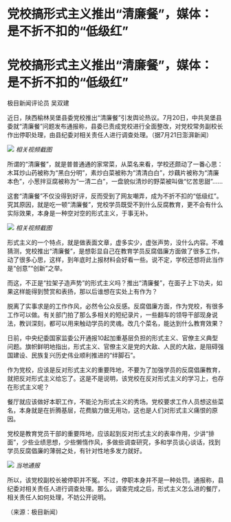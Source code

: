 # 党校搞形式主义推出“清廉餐”，媒体：是不折不扣的“低级红”

# 党校搞形式主义推出“清廉餐”，媒体：是不折不扣的“低级红”

极目新闻评论员 吴双建

近日，陕西榆林吴堡县委党校推出“清廉餐”引发舆论热议。7月20日，中共吴堡县委就“清廉餐”问题发布通报称，县委已责成党校进行全面整改，对党校常务副校长作出停职处理，由县纪委对相关责任人进行调查处理。（据7月21日澎湃新闻）

![](https://inews.gtimg.com/om_bt/OxRqH1vEdKsLIeA6jjnQIlvW3vT2GOYHPMEhazAZEqHh8AA/1000)
_相关视频截图_

所谓的“清廉餐”，就是普普通通的家常菜，从菜名来看，学校还颇动了一番心思：木耳炒山药被称为“黑白分明”，素炒白菜被称为“清清白白”，炒藕片被称为“清廉本色”，小葱拌豆腐被称为“一清二白”，一盘貌似清炒的野菜被叫做“忆苦思甜”……

这套“清廉餐”不仅没得到好评，反而受到了网友嘲弄，成为不折不扣的“低级红”。究其原因，就是吃一顿“清廉餐”，党校学员既受不到什么反腐教育，更不会有什么实际效果，本身是一种空对空的形式主义，于事无补。

![](https://inews.gtimg.com/om_bt/Ox2rB0zA1TyTIoSOqqn-3_pXQXV4xKJyUvRvkhO2AKlzQAA/1000)
_相关视频截图_

形式主义的一个特点，就是做表面文章，虚多实少，虚张声势，没什么内容。不难猜测，党校推出“清廉餐”，是想彰显自己在教育学员反腐倡廉方面做了很多工作，动了很多心思，这样，到年底时上报材料会好看一些。说不定，学校还想将此当作是“创意”“创新”之举。

而这，不正是“拉架子造声势”的形式主义吗？推出“清廉餐”，在面子上下功夫，如果这样能得到赞赏和表扬，那以后谁想在实处上有作为？

脱离了实事求是的工作作风，必然令公众反感。反腐倡廉方面，作为党校，有很多工作可以做。有关部门拍了那么多相关的短纪录片，一些翻车的领导干部现身说法，教训深刻，都可以用来触动学员的灵魂。改几个菜名，能达到什么教育效果？

日前，中央纪委国家监委公开通报10起加重基层负担的形式主义、官僚主义典型问题。旗帜鲜明地指出，形式主义、官僚主义是党的大敌、人民的大敌，是阻碍强国建设、民族复兴历史伟业顺利推进的“绊脚石”。

作为党校，应该是反对形式主义的重要阵地，不要为了加强学员的反腐倡廉教育，就把反对形式主义给忘了。这是不是说明，该党校在反对形式主义的学习上，也存在形式主义呢？

餐厅就应该做好本职工作，不能沦为形式主义的秀场。党校要求工作人员想这些菜名，本身就是在折腾基层，花费脑力做无用功，这也是人们对形式主义痛恨的原因。

党校是教育党员干部的重要阵地，应该起到反对形式主义的表率作用，少讲“排面”，少些业绩思想，少些懒惰作风，多做些调查研究，多和学员谈心谈话，找到学员反腐倡廉的薄弱之处，有针对性地多发力就好。

![](https://inews.gtimg.com/om_bt/Oiv45_1mBFt7KXiOyocIOANaWXuPsqHJH4qPWutFusDOIAA/1000)
_当地通报_

所以，该党校副校长被停职并不冤。不过，停职本身并不是一种处罚。通报称，县纪委对相关责任人进行调查处理。那么，调查完成之后，形式主义怎么进的餐厅，相关责任人如何处理，不妨公开说明。

（来源：极目新闻）

